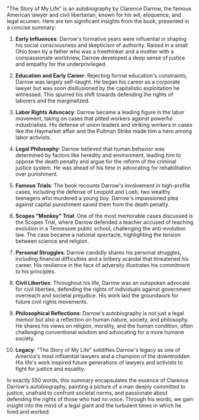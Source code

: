 "The Story of My Life" is an autobiography by Clarence Darrow, the famous American lawyer and civil libertarian, known for his wit, eloquence, and legal acumen. Here are ten significant insights from the book, presented in a concise summary:

1. **Early Influences**: Darrow's formative years were influential in shaping his social consciousness and skepticism of authority. Raised in a small Ohio town by a father who was a freethinker and a mother with a compassionate worldview, Darrow developed a deep sense of justice and empathy for the underprivileged.

2. **Education and Early Career**: Rejecting formal education's constraints, Darrow was largely self-taught. He began his career as a corporate lawyer but was soon disillusioned by the capitalistic exploitation he witnessed. This spurred his shift towards defending the rights of laborers and the marginalized.

3. **Labor Rights Advocacy**: Darrow became a leading figure in the labor movement, taking on cases that pitted workers against powerful industrialists. His defense of union leaders and striking workers in cases like the Haymarket affair and the Pullman Strike made him a hero among labor activists.

4. **Legal Philosophy**: Darrow believed that human behavior was determined by factors like heredity and environment, leading him to oppose the death penalty and argue for the reform of the criminal justice system. He was ahead of his time in advocating for rehabilitation over punishment.

5. **Famous Trials**: The book recounts Darrow's involvement in high-profile cases, including the defense of Leopold and Loeb, two wealthy teenagers who murdered a young boy. Darrow's impassioned plea against capital punishment saved them from the death penalty.

6. **Scopes "Monkey" Trial**: One of the most memorable cases discussed is the Scopes Trial, where Darrow defended a teacher accused of teaching evolution in a Tennessee public school, challenging the anti-evolution law. The case became a national spectacle, highlighting the tension between science and religion.

7. **Personal Struggles**: Darrow candidly shares his personal struggles, including financial difficulties and a bribery scandal that threatened his career. His resilience in the face of adversity illustrates his commitment to his principles.

8. **Civil Liberties**: Throughout his life, Darrow was an outspoken advocate for civil liberties, defending the rights of individuals against government overreach and societal prejudice. His work laid the groundwork for future civil rights movements.

9. **Philosophical Reflections**: Darrow's autobiography is not just a legal memoir but also a reflection on human nature, society, and philosophy. He shares his views on religion, morality, and the human condition, often challenging conventional wisdom and advocating for a more humane society.

10. **Legacy**: "The Story of My Life" solidifies Darrow's legacy as one of America's most influential lawyers and a champion of the downtrodden. His life's work inspired future generations of lawyers and activists to fight for justice and equality.

In exactly 550 words, this summary encapsulates the essence of Clarence Darrow's autobiography, painting a picture of a man deeply committed to justice, unafraid to confront societal norms, and passionate about defending the rights of those who had no voice. Through his words, we gain insight into the mind of a legal giant and the turbulent times in which he lived and worked.